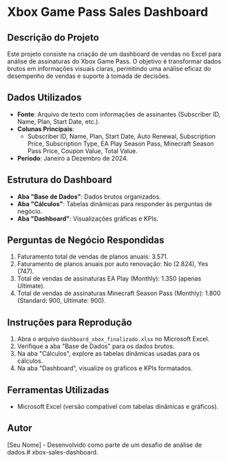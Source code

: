 # Xbox Game Pass Sales Dashboard

## Descrição do Projeto
Este projeto consiste na criação de um dashboard de vendas no Excel para análise de assinaturas do Xbox Game Pass. O objetivo é transformar dados brutos em informações visuais claras, permitindo uma análise eficaz do desempenho de vendas e suporte à tomada de decisões.

## Dados Utilizados
- **Fonte**: Arquivo de texto com informações de assinantes (Subscriber ID, Name, Plan, Start Date, etc.).
- **Colunas Principais**:
  - Subscriber ID, Name, Plan, Start Date, Auto Renewal, Subscription Price, Subscription Type, EA Play Season Pass, Minecraft Season Pass Price, Coupon Value, Total Value.
- **Período**: Janeiro a Dezembro de 2024.

## Estrutura do Dashboard
- **Aba "Base de Dados"**: Dados brutos organizados.
- **Aba "Cálculos"**: Tabelas dinâmicas para responder às perguntas de negócio.
- **Aba "Dashboard"**: Visualizações gráficas e KPIs.

## Perguntas de Negócio Respondidas
1. Faturamento total de vendas de planos anuais: 3.571.
2. Faturamento de planos anuais por auto renovação: No (2.824), Yes (747).
3. Total de vendas de assinaturas EA Play (Monthly): 1.350 (apenas Ultimate).
4. Total de vendas de assinaturas Minecraft Season Pass (Monthly): 1.800 (Standard: 900, Ultimate: 900).

## Instruções para Reprodução
1. Abra o arquivo `dashboard_xbox_finalizado.xlsx` no Microsoft Excel.
2. Verifique a aba "Base de Dados" para os dados brutos.
3. Na aba "Cálculos", explore as tabelas dinâmicas usadas para os cálculos.
4. Na aba "Dashboard", visualize os gráficos e KPIs formatados.

## Ferramentas Utilizadas
- Microsoft Excel (versão compatível com tabelas dinâmicas e gráficos).

## Autor
[Seu Nome] - Desenvolvido como parte de um desafio de análise de dados.# xbox-sales-dashboard.
